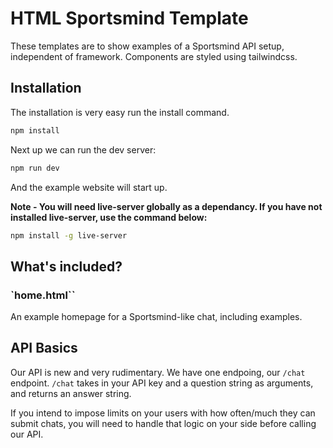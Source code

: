 # HTML Sportsmind Template

These templates are to show examples of a Sportsmind API setup, independent of framework. Components are styled using tailwindcss.

## Installation

The installation is very easy run the install command.

```bash
npm install
```

Next up we can run the dev server:

```bash
npm run dev
```

And the example website will start up.

**Note - You will need live-server globally as a dependancy. If you have not installed live-server, use the command below:**

```bash
npm install -g live-server
```

## What's included?

### `home.html``

An example homepage for a Sportsmind-like chat, including examples.

## API Basics

Our API is new and very rudimentary. We have one endpoing, our `/chat` endpoint. `/chat` takes in your API key and a question string as arguments, and returns an answer string.

If you intend to impose limits on your users with how often/much they can submit chats, you will need to handle that logic on your side before calling our API.
